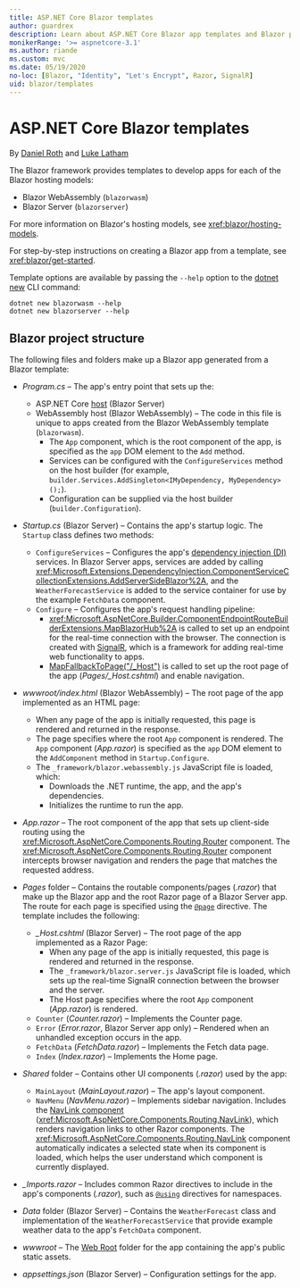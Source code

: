 ```yaml
---
title: ASP.NET Core Blazor templates
author: guardrex
description: Learn about ASP.NET Core Blazor app templates and Blazor project structure.
monikerRange: '>= aspnetcore-3.1'
ms.author: riande
ms.custom: mvc
ms.date: 05/19/2020
no-loc: [Blazor, "Identity", "Let's Encrypt", Razor, SignalR]
uid: blazor/templates
---
```

# ASP.NET Core Blazor templates

By [Daniel Roth](https://github.com/danroth27) and [Luke Latham](https://github.com/guardrex)

The Blazor framework provides templates to develop apps for each of the Blazor hosting models:

* Blazor WebAssembly (`blazorwasm`)
* Blazor Server (`blazorserver`)

For more information on Blazor's hosting models, see <xref:blazor/hosting-models>.

For step-by-step instructions on creating a Blazor app from a template, see <xref:blazor/get-started>.

Template options are available by passing the `--help` option to the [dotnet new](/dotnet/core/tools/dotnet-new) CLI command:

```dotnetcli
dotnet new blazorwasm --help
dotnet new blazorserver --help
```

## Blazor project structure

The following files and folders make up a Blazor app generated from a Blazor template:

* *Program.cs* &ndash; The app's entry point that sets up the:

  * ASP.NET Core [host](xref:fundamentals/host/generic-host) (Blazor Server)
  * WebAssembly host (Blazor WebAssembly) &ndash; The code in this file is unique to apps created from the Blazor WebAssembly template (`blazorwasm`).
    * The `App` component, which is the root component of the app, is specified as the `app` DOM element to the `Add` method.
    * Services can be configured with the `ConfigureServices` method on the host builder (for example, `builder.Services.AddSingleton<IMyDependency, MyDependency>();`).
    * Configuration can be supplied via the host builder (`builder.Configuration`).

* *Startup.cs* (Blazor Server) &ndash; Contains the app's startup logic. The `Startup` class defines two methods:

  * `ConfigureServices` &ndash; Configures the app's [dependency injection (DI)](xref:fundamentals/dependency-injection) services. In Blazor Server apps, services are added by calling <xref:Microsoft.Extensions.DependencyInjection.ComponentServiceCollectionExtensions.AddServerSideBlazor%2A>, and the `WeatherForecastService` is added to the service container for use by the example `FetchData` component.
  * `Configure` &ndash; Configures the app's request handling pipeline:
    * <xref:Microsoft.AspNetCore.Builder.ComponentEndpointRouteBuilderExtensions.MapBlazorHub%2A> is called to set up an endpoint for the real-time connection with the browser. The connection is created with [SignalR](xref:signalr/introduction), which is a framework for adding real-time web functionality to apps.
    * [MapFallbackToPage("/_Host")](xref:Microsoft.AspNetCore.Builder.RazorPagesEndpointRouteBuilderExtensions.MapFallbackToPage*) is called to set up the root page of the app (*Pages/_Host.cshtml*) and enable navigation.

* *wwwroot/index.html* (Blazor WebAssembly) &ndash; The root page of the app implemented as an HTML page:
  * When any page of the app is initially requested, this page is rendered and returned in the response.
  * The page specifies where the root `App` component is rendered. The `App` component (*App.razor*) is specified as the `app` DOM element to the `AddComponent` method in `Startup.Configure`.
  * The `_framework/blazor.webassembly.js` JavaScript file is loaded, which:
    * Downloads the .NET runtime, the app, and the app's dependencies.
    * Initializes the runtime to run the app.

* *App.razor* &ndash; The root component of the app that sets up client-side routing using the <xref:Microsoft.AspNetCore.Components.Routing.Router> component. The <xref:Microsoft.AspNetCore.Components.Routing.Router> component intercepts browser navigation and renders the page that matches the requested address.

* *Pages* folder &ndash; Contains the routable components/pages (*.razor*) that make up the Blazor app and the root Razor page of a Blazor Server app. The route for each page is specified using the [`@page`](xref:mvc/views/razor#page) directive. The template includes the following:
  * *_Host.cshtml* (Blazor Server) &ndash; The root page of the app implemented as a Razor Page:
    * When any page of the app is initially requested, this page is rendered and returned in the response.
    * The `_framework/blazor.server.js` JavaScript file is loaded, which sets up the real-time SignalR connection between the browser and the server.
    * The Host page specifies where the root `App` component (*App.razor*) is rendered.
  * `Counter` (*Counter.razor*) &ndash; Implements the Counter page.
  * `Error` (*Error.razor*, Blazor Server app only) &ndash; Rendered when an unhandled exception occurs in the app.
  * `FetchData` (*FetchData.razor*) &ndash; Implements the Fetch data page.
  * `Index` (*Index.razor*) &ndash; Implements the Home page.

* *Shared* folder &ndash; Contains other UI components (*.razor*) used by the app:
  * `MainLayout` (*MainLayout.razor*) &ndash; The app's layout component.
  * `NavMenu` (*NavMenu.razor*) &ndash; Implements sidebar navigation. Includes the [NavLink component](xref:blazor/routing#navlink-component) (<xref:Microsoft.AspNetCore.Components.Routing.NavLink>), which renders navigation links to other Razor components. The <xref:Microsoft.AspNetCore.Components.Routing.NavLink> component automatically indicates a selected state when its component is loaded, which helps the user understand which component is currently displayed.

* *_Imports.razor* &ndash; Includes common Razor directives to include in the app's components (*.razor*), such as [`@using`](xref:mvc/views/razor#using) directives for namespaces.

* *Data* folder (Blazor Server) &ndash; Contains the `WeatherForecast` class and implementation of the `WeatherForecastService` that provide example weather data to the app's `FetchData` component.

* *wwwroot* &ndash; The [Web Root](xref:fundamentals/index#web-root) folder for the app containing the app's public static assets.

* *appsettings.json* (Blazor Server) &ndash; Configuration settings for the app.
